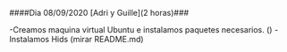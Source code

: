 ####Dia 08/09/2020 [Adri y Guille](2 horas)###

   -Creamos maquina virtual Ubuntu e instalamos paquetes necesarios. ()
    -Instalamos Hids (mirar README.md)
